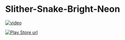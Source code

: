 # Slither-Snake-Bright-Neon

[![video](https://www.vhv.rs/dpng/d/504-5046736_youtube-play-button-on-video-hd-png-download.png)](https://youtu.be/qt8EUUdTDFU)

[![Play Store url](https://storage.googleapis.com/gweb-uniblog-publish-prod/images/Google_Play_Prism.max-1100x1100.png)](https://play.google.com/store/apps/details?id=com.LedzinyGameDevelopment.SlitherNeonio&gl=PL)
